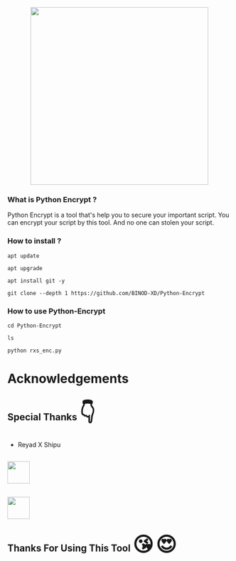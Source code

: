 <p align="center">
<img src="https://media3.giphy.com/media/coxQHKASG60HrHtvkt/giphy.gif" width="400px"></i></b></h2>
</p>

### What is Python Encrypt ?

Python Encrypt is a tool that's help you to secure your important script. You can encrypt your script by this tool. And no one can stolen your script.

### How to install  ?

```
apt update
```
```
apt upgrade
```
```
apt install git -y
```
```
git clone --depth 1 https://github.com/BINOD-XD/Python-Encrypt
```

### How to use Python-Encrypt

```
cd Python-Encrypt
```
```
ls
```
```
python rxs_enc.py
```

# Acknowledgements
## Special Thanks <span style='font-size:45px;'>&#128071;</span>
* Reyad X Shipu
## [<img src="https://www.pngmart.com/files/15/Circle-Facebook-Logo-PNG-Pic.png" width="50px"></i></b></h2>](https://www.facebook.com/reyadbross?mibextid=ZbWKwL)
## [<img src="https://png.pngtree.com/png-vector/20221018/ourmid/pngtree-whatsapp-mobile-software-icon-png-image_6315991.png" width="50px"></i></b></h2>](https://wa.me/+8801989861704)

## Thanks For Using This Tool <span style='font-size:45px;'>&#128536;</span> <span style='font-size:45px;'>&#128525;</span>

